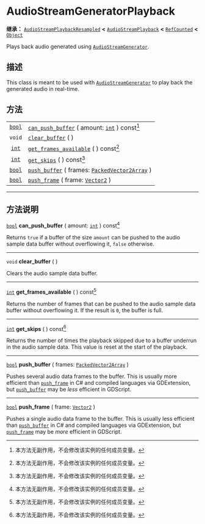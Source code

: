 <!-- ⚠ 请勿编辑本文件 ⚠ -->
<!-- 本文档使用脚本从 WeDot 引擎源码仓库生成。 -->
<!-- 生成脚本：https://github.com/WeDot-Engine/WeDot/tree/4.3/doc/tools/make_md.py； -->
<!-- 原文件：https://github.com/WeDot-Engine/WeDot/tree/4.3/doc/classes/AudioStreamGeneratorPlayback.xml。 -->

<div id="_class_audiostreamgeneratorplayback"></div>

# AudioStreamGeneratorPlayback

**继承：** [`AudioStreamPlaybackResampled`](class_audiostreamplaybackresampled.md) **<** [`AudioStreamPlayback`](class_audiostreamplayback.md) **<** [`RefCounted`](class_refcounted.md) **<** [`Object`](class_object.md)

Plays back audio generated using [`AudioStreamGenerator`](class_audiostreamgenerator.md).

## 描述

This class is meant to be used with [`AudioStreamGenerator`](class_audiostreamgenerator.md) to play back the generated audio in real-time.

## 方法

|||
|:-:|:--|
| [`bool`](class_bool.md) | [`can_push_buffer`](class_audiostreamgeneratorplaybackmd#class_audiostreamgeneratorplayback_method_can_push_buffer) ( amount: [`int`](class_int.md) ) const[^const]         |
| `void`                  | [`clear_buffer`](class_audiostreamgeneratorplaybackmd#class_audiostreamgeneratorplayback_method_clear_buffer) ( )                                                           |
| [`int`](class_int.md)   | [`get_frames_available`](class_audiostreamgeneratorplaybackmd#class_audiostreamgeneratorplayback_method_get_frames_available) ( ) const[^const]                             |
| [`int`](class_int.md)   | [`get_skips`](class_audiostreamgeneratorplaybackmd#class_audiostreamgeneratorplayback_method_get_skips) ( ) const[^const]                                                   |
| [`bool`](class_bool.md) | [`push_buffer`](class_audiostreamgeneratorplaybackmd#class_audiostreamgeneratorplayback_method_push_buffer) ( frames: [`PackedVector2Array`](class_packedvector2array.md) ) |
| [`bool`](class_bool.md) | [`push_frame`](class_audiostreamgeneratorplaybackmd#class_audiostreamgeneratorplayback_method_push_frame) ( frame: [`Vector2`](class_vector2.md) )                          |

<!-- rst-class:: classref-section-separator -->

---

## 方法说明

<div id="_class_audiostreamgeneratorplayback_method_can_push_buffer"></div>

[`bool`](class_bool.md) **can_push_buffer** ( amount: [`int`](class_int.md) ) const[^const]<div id="class_audiostreamgeneratorplayback_method_can_push_buffer"></div>

Returns `true` if a buffer of the size `amount` can be pushed to the audio sample data buffer without overflowing it, `false` otherwise.

<!-- rst-class:: classref-item-separator -->

---

<div id="_class_audiostreamgeneratorplayback_method_clear_buffer"></div>

`void` **clear_buffer** ( )<div id="class_audiostreamgeneratorplayback_method_clear_buffer"></div>

Clears the audio sample data buffer.

<!-- rst-class:: classref-item-separator -->

---

<div id="_class_audiostreamgeneratorplayback_method_get_frames_available"></div>

[`int`](class_int.md) **get_frames_available** ( ) const[^const]<div id="class_audiostreamgeneratorplayback_method_get_frames_available"></div>

Returns the number of frames that can be pushed to the audio sample data buffer without overflowing it. If the result is `0`, the buffer is full.

<!-- rst-class:: classref-item-separator -->

---

<div id="_class_audiostreamgeneratorplayback_method_get_skips"></div>

[`int`](class_int.md) **get_skips** ( ) const[^const]<div id="class_audiostreamgeneratorplayback_method_get_skips"></div>

Returns the number of times the playback skipped due to a buffer underrun in the audio sample data. This value is reset at the start of the playback.

<!-- rst-class:: classref-item-separator -->

---

<div id="_class_audiostreamgeneratorplayback_method_push_buffer"></div>

[`bool`](class_bool.md) **push_buffer** ( frames: [`PackedVector2Array`](class_packedvector2array.md) )<div id="class_audiostreamgeneratorplayback_method_push_buffer"></div>

Pushes several audio data frames to the buffer. This is usually more efficient than [`push_frame`](#class_audiostreamgeneratorplayback_method_push_frame) in C# and compiled languages via GDExtension, but [`push_buffer`](#class_audiostreamgeneratorplayback_method_push_buffer) may be *less* efficient in GDScript.

<!-- rst-class:: classref-item-separator -->

---

<div id="_class_audiostreamgeneratorplayback_method_push_frame"></div>

[`bool`](class_bool.md) **push_frame** ( frame: [`Vector2`](class_vector2.md) )<div id="class_audiostreamgeneratorplayback_method_push_frame"></div>

Pushes a single audio data frame to the buffer. This is usually less efficient than [`push_buffer`](#class_audiostreamgeneratorplayback_method_push_buffer) in C# and compiled languages via GDExtension, but [`push_frame`](#class_audiostreamgeneratorplayback_method_push_frame) may be *more* efficient in GDScript.

[^virtual]: 本方法通常需要用户覆盖才能生效。
[^const]: 本方法无副作用，不会修改该实例的任何成员变量。
[^vararg]: 本方法除了能接受在此处描述的参数外，还能够继续接受任意数量的参数。
[^constructor]: 本方法用于构造某个类型。
[^static]: 调用本方法无需实例，可直接使用类名进行调用。
[^operator]: 本方法描述的是使用本类型作为左操作数的有效运算符。
[^bitfield]: 这个值是由下列位标志构成位掩码的整数。
[^void]: 无返回值。
